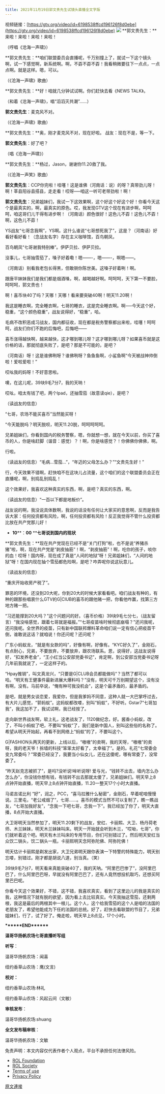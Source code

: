 ```yaml
---
title: 2021年11月19日郭文贵先生试镜头直播全文字版
---
```


视频链接：[https://gtv.org/video/id=6198538ffcd196126f8d0ebe](https://gtv.org/video/id=6198538ffcd196126f8d0ebe)
![](https://assets.gnews.org/wp-content/uploads/2021/11/0-14.png)
**郭文贵先生：**来啦！来啦！来啦！来啦！

（哼唱《沧海一声啸》）

**郭文贵先生：**咱们联盟委员会直播呢，千万别撞上了，就试一下这个镜头啊，试一下感觉啊，新系统啊。啊，不孬不孬不孬！我看稍微要往下一点点，一点点啊。就是这样。嗯，可以。

（《沧海一声啸》歌曲）

**郭文贵先生：**好！咱就几分钟试试啊。你们赶快去看《NEWS TALK》。

（和着《沧海一声啸》，唱“滔滔灭共潮”……）

**郭文贵先生**：麦克风不对。

（《沧海一声啸》歌曲）

**郭文贵先生：**奥，刚才麦克风不对，现在好啦。
战友：现在不是，等一下。

**郭文贵先生**：好了吧？

（唱《沧海一声啸》）

**郭文贵先生：**杨过，Jason，谢谢你11.20救了我。

（《沧海一声笑》歌曲）

**郭文贵先生**：CCP你完啦！哇噻！这是谁佛（河南话：说）的呀？真带劲儿呀！啊！莘县阳谷县搭县，走走看！哎呀—–咱这一听可老带劲啦！啊！

**郭文贵先生**：兄弟姐妹们，我试一下这效果啊，这个好这个好这个好！你看今天这个是最真实的，啊，最真实的原色。哎，我发现GTV这个现在有进步啊，呵呵呵，咱这哥们儿干得有进步啊！（河南话）颜色很好！这色儿不孬！这色儿不孬！啊，这色儿不孬！

YS战友“七哥念我啊”，YS啊。这什么谁说“七哥想死我了”，这是？（河南话）好看好看好看！（念战友名字）存在主义咖啡馆，百鸟朝凤，

百鸟朝凤“七哥谢我特别棒”。伊萨贝拉、伊萨贝拉。

没事儿，七哥抽雪茄了，嗓子好着嘞！嗯——-，嗯——-，啊嗯——。

（河南话）别看我老包长得黑，但敢铡你陈世美。这嗓子好着咧！啊。

跟唐平妹妹我们是我们都是烟酒嗓，啊，越喝越好啊。呵呵呵，天下第一不要脸，呵呵呵，郭文贵也！

啊！喜币块40了吗？天哪！天哪！看来要突破40啊！明天11.20啊！

我这是睡衣啊，完全睡衣啊，七哥的睡衣，这是完全睡衣啊。啊—–今天这个好，稳重，“这个颜色稳重”，战友说得好，“稳重”，哈。

毛病不改积恶成习战友，国内都征收，现在都是税务警察都出来啦，哇噻！呵呵呵，战友们你们不跑的后悔吧，后悔吧——

喜币涨得越快啊，越来越快，这才哪到哪儿呀？这才哪到哪儿呀？如果喜币就是这价格的话，那就彻底失败了，是吧？那是不可能的，是吧？

（河南话）呀！这是谁佛咧呀？谁佛咧呀？鱼鱼鱼啊，小鲨鱼啊“今天被战神帅倒啦！爱啦爱啦！”

哎吆我的妈呀！不好意思啦。

噢，在这儿呢，39块9毛7分7，我的天呐！

哎吆，咱太有钱了吧，两个Ipad，还抽雪茄（故意读qie），是吧？

（读战友的信息）

“七哥，农场不能买喜币”当然能买呀！

“今天能脱吗？明天脱呗，明天11.20脱，呵呵呵呵呵。

兄弟姐妹们，你看到国内的税务警察，嗯，你就想一想，就在今天以前，你买了喜币的人，你是啥赶脚（谐音：感觉）？！啊，你是啥感觉？！你佛佛你佛佛，啊。

行啦。

（读战友的信息）“毛病…雪茄…”，“年迈的父母怎么办？”“文贵先生好！”

行，今天效果不错啊，赶快咱不在这块儿占流量，这个咱们的这个联盟委员会正在直播呢，啊，别捣乱别捣乱！

这个效果好，我喜欢这种真实的东西，啊，是吧？真实的东西，啊。

（读战友的信息）“一百以下都是地板价”。

战友说的啊，我没说具体数啊，我说的话没有任何让大家买的意思啊，反而是我告诉大家：任何投资都有风险，啊，任何投资都有风险！反正我觉得不管什么投资都比放在共产党那儿好！

- **10****：****00**** ****七哥说到国内的现状**


**郭文贵先生：**现在共产党现在已经不是“关门打狗”啦，也不是说“养猪杀猪”啦，啊，现在共产党是“剥皮抽筋”！啊，“剥皮抽筋”！啊，吃你的孩子，啖你的血！哎呀！国内呀，现在成了真是“人间的地狱”呀！兄弟姐妹们，“人间的地狱”呀！在国内现在抽个雪茄都危险啊，是吧？咋弄呢你说这玩意儿。

（读战友的信息）

“重庆开始收房产税了”。

罪恶的环境，还没到20大呢，你到20大的时候大家看看吧。咱们战友有种的，有种的跟那些唱衰什么GTV的G|ClUB的喜币的跟他赌一把，你看他咋赢，找第三方地方赌一把。

“习还能撑到20大吗？”这个问题问的好。（喜币价格）39块9毛七分七，（战友留言）“我没啥感觉，跟着七哥就是福报。”“七哥疫苗啥时候彻底崩塌？”还问我呢，还问我呢。全世界的疫苗，只有新中国联邦爆料革命咱们说一定有信心把疫苗干倒，谁敢说这话？就咱说！你还问呢？还问呢？

广东小蚂蚁龙，“就是有女款的吗”，好像有啊，好像有。“KYC好久了”，金刚石，有点耐心，兄弟，不要放弃，不要放弃，跟农场联系。恩，说得好，这战友说得好，“扣发养老金”，“王小红当公安部党委书记”，肯定啊，到公安部当党委书记呀几年前我就说了，一定这样子的。

“Hpay推销”，叫文真龙兴，“只要是G|CLUB会员都能做吗“？当然了都可以哈。“明天有王健事件最新进展大爆料吗？”没有，明天可千万别期望这个，没有没有啊，没有。马前卒说，“俺有种可我没机会”，这是个最矛盾的，最矛盾的。

是吧，就是男女谈恋爱，我爱你，但是我爹妈不同意，这种人就一大巴掌呼过去，有大片儿感觉，“郭蚂蚁”。这蚂蚁都改喽，别叫“蚂蚁”，不好听。Gstar7“七哥加我”，我这加不了，我试试啊，我已经按了。

走向新世界战友啊，软上礼，这老战友了，1120做纪念，好。酱香小蚂蚁，改了，不叫小蚂蚁了吧，不要叫“蚂蚁”了，我们是新中国人，别叫这些俗的名称了。希望从明天开始起，再看不到网络上“蚂蚁”的了，不要叫这个。

G|FASHION头两天的更新，上线以后，“嗷嗷”的卖啊，我的天呀，“嗷嗷”的卖呀，我的老天爷！拆墙的科技“笨笨太好看了，太幸福了”。是的。礼花“七常委会变九常委吗？”常委已经没了，我要当小仙女儿，还在这傻呢，哪有常委了，没常委了。

“昨天赵克志被抓了”，是吗?没听说!哞听说呀! 爱与光，“钱转不出去，墙内怎么办怎么办”，你没钱你想有钱，有钱转不出去那就太傻了，兄弟姐妹们。明天早上8点钟开始直播，明天早上8点钟开始直播，11.20一整天17个小时大直播。

马诺吉诺比利 “好”，润之，PCC，“喜马拉雅什么秘密”，金刚石，早着呢咱慢慢说。三里屯，“老公戒烟了”，七哥……。喜币的模式当然不可以复制了，瞧一瞧战友，“七哥加我好友”，“念我一下吧七哥，念我一下”。我已经加了你了，明天大直播，8点开始大直播。

大卫哥明天当然参加了，明天11.20剩下的战友，安红、卡丽熙、大卫、杨丹荷老师、木兰妹妹，明天木兰妹妹叫床。明天一开始就会听到木兰，“哎呦，七哥”，你们就听着这个吧。明天有木兰叫床的专用节目，你们可别错过了。然后明天安红当众饮二锅头，饮二锅头一瓶，卡丽熙明天念阿弥陀佛、阿弥陀佛！

明天估计卡丽熙是剃发出家，大卫兄弟明天跟你表演一下特警的特殊能力，明天别忘喽，别错过。刚才都是胡说八道，别当真。（笑）

39块9毛7分7，明天看来真能突破40了，我的天呐。“阿里巴巴惨了”，没阿里巴巴了，什么阿里巴巴呀，早就没有阿里巴巴了，还有人竟然想投机取巧，还想买阿里巴巴呢。

你看今天这个效果好，不错，这不错，我喜欢真实，看到了这里边儿的我是真实的我，这种情况下就有脱的欲望，因为看上去比较真实。今天我抽这雪茄，还剩两根，我这是最后的两根其中一根儿。这个人，这个给我雪茄的这个人是咱的法国的老朋友了，希望他能成为下任的法国的总统。好了，赶快去看联盟的节目了，兄弟姐妹们，行了，试了好了。俺走啦，明天早上8点见，17个小时。

**\*\*\*\*\*\*END\*\*\*\*\*\***

**温哥华扬帆农场七哥直播听写组**

**听写**：

温哥华扬帆农场：闻喜

纽约香草山农场：鹰(文言)

**校对：**

纽约香草山农场:林礼

纽约香草山农场：风起云间（文敏）

**审核发布**：

温哥华扬帆农场:shuang

**全文发布稿审核**：

温哥华扬帆农场：文敏

 

免责声明：本文内容仅代表作者个人观点，平台不承担任何法律风险。

- [ROL Foundation](https://rolfoundation.org/)
- [ROL Society](https://rolsociety.org/)
- [Terms of use](https://gnews.org/terms-of-use-3/)
- [Privacy Policy](https://gnews.org/privacy-policy/)

[原文連接](https://gnews.org/zh-hans/1704836/)